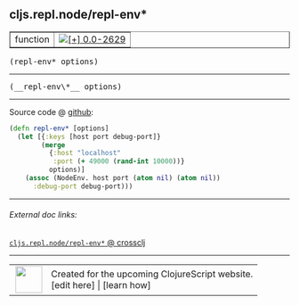 ## cljs.repl.node/repl-env\*



 <table border="1">
<tr>
<td>function</td>
<td><a href="https://github.com/cljsinfo/cljs-api-docs/tree/0.0-2629"><img valign="middle" alt="[+] 0.0-2629" title="Added in 0.0-2629" src="https://img.shields.io/badge/+-0.0--2629-lightgrey.svg"></a> </td>
</tr>
</table>

<samp>(repl-env\* options)</samp><br>

---

 <samp>
(__repl-env\*__ options)<br>
</samp>

---







Source code @ [github]():

```clj
(defn repl-env* [options]
  (let [{:keys [host port debug-port]}
        (merge
          {:host "localhost"
           :port (+ 49000 (rand-int 10000))}
          options)]
    (assoc (NodeEnv. host port (atom nil) (atom nil))
      :debug-port debug-port)))
```

<!--
Repo - tag - source tree - lines:

 <pre>

</pre>

-->

---



###### External doc links:

[`cljs.repl.node/repl-env*` @ crossclj](http://crossclj.info/fun/cljs.repl.node/repl-env*.html)<br>

---

 <table>
<tr><td>
<img valign="middle" align="right" width="48px" src="http://i.imgur.com/Hi20huC.png">
</td><td>
Created for the upcoming ClojureScript website.<br>
[edit here] | [learn how]
</td></tr></table>

[edit here]:https://github.com/cljsinfo/cljs-api-docs/blob/master/cljsdoc/cljs.repl.node/repl-envSTAR.cljsdoc
[learn how]:https://github.com/cljsinfo/cljs-api-docs/wiki/cljsdoc-files

<!--

This information was too distracting to show to readers, but I'll leave it
commented here since it is helpful to:

- pretty-print the data used to generate this document
- and show how to retrieve that data



The API data for this symbol:

```clj
{:ns "cljs.repl.node",
 :name "repl-env*",
 :signature ["[options]"],
 :name-encode "repl-envSTAR",
 :history [["+" "0.0-2629"]],
 :type "function",
 :full-name-encode "cljs.repl.node/repl-envSTAR",
 :source {:code "(defn repl-env* [options]\n  (let [{:keys [host port debug-port]}\n        (merge\n          {:host \"localhost\"\n           :port (+ 49000 (rand-int 10000))}\n          options)]\n    (assoc (NodeEnv. host port (atom nil) (atom nil))\n      :debug-port debug-port)))",
          :title "Source code",
          :repo "clojurescript",
          :tag "r1.8.51",
          :filename "src/main/clojure/cljs/repl/node.clj",
          :lines [211 218],
          :url "https://github.com/clojure/clojurescript/blob/r1.8.51/src/main/clojure/cljs/repl/node.clj#L211-L218"},
 :usage ["(repl-env* options)"],
 :full-name "cljs.repl.node/repl-env*",
 :cljsdoc-url "https://github.com/cljsinfo/cljs-api-docs/blob/master/cljsdoc/cljs.repl.node/repl-envSTAR.cljsdoc"}

```

Retrieve the API data for this symbol:

```clj
;; from Clojure REPL
(require '[clojure.edn :as edn])
(-> (slurp "https://raw.githubusercontent.com/cljsinfo/cljs-api-docs/catalog/cljs-api.edn")
    (edn/read-string)
    (get-in [:symbols "cljs.repl.node/repl-env*"]))
```

-->

